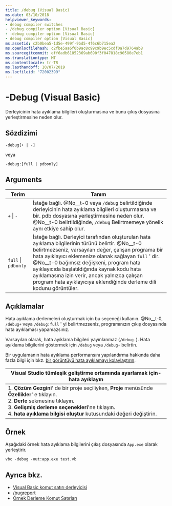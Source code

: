 ```yaml
---
title: /debug (Visual Basic)
ms.date: 03/10/2018
helpviewer_keywords:
- debug compiler switches
- /debug compiler option [Visual Basic]
- -debug compiler option [Visual Basic]
- debug compiler option [Visual Basic]
ms.assetid: c2b0bea5-1d5e-499f-9bd5-4f6c6b715ea2
ms.openlocfilehash: c2fbe5aa6f0b9ac8c99c9b9ec5cdf0a7d9764ab8
ms.sourcegitcommit: eff6adb61852369ab690f3f047818c90580e7eb1
ms.translationtype: MT
ms.contentlocale: tr-TR
ms.lasthandoff: 10/07/2019
ms.locfileid: "72002399"
---
```

# <a name="-debug-visual-basic"></a>-Debug (Visual Basic)
Derleyicinin hata ayıklama bilgileri oluşturmasına ve bunu çıkış dosyasına yerleştirmesine neden olur.  
  
## <a name="syntax"></a>Sözdizimi  
  
```console 
-debug[+ | -]  
```

veya

```console  
-debug:[full | pdbonly]  
```
  
## <a name="arguments"></a>Arguments  
  
|Terim|Tanım|  
|---|---|  
|`+` &#124; `-`|İsteğe bağlı. @No__t-0 veya `/debug` belirtildiğinde derleyicinin hata ayıklama bilgileri oluşturmasına ve bir. pdb dosyasına yerleştirmesine neden olur. @No__t-0 belirtildiğinde, `/debug` Belirtmemeye yönelik aynı etkiye sahip olur.|  
|`full` &#124; `pdbonly`|İsteğe bağlı. Derleyici tarafından oluşturulan hata ayıklama bilgilerinin türünü belirtir. @No__t-0 belirtmezseniz, varsayılan değer, çalışan programa bir hata ayıklayıcı eklemenize olanak sağlayan `full` ' dir. @No__t-0 bağımsız değişkeni, program hata ayıklayıcıda başlatıldığında kaynak kodu hata ayıklamasına izin verir, ancak yalnızca çalışan program hata ayıklayıcıya eklendiğinde derleme dili kodunu görüntüler.|  
  
## <a name="remarks"></a>Açıklamalar  
 Hata ayıklama derlemeleri oluşturmak için bu seçeneği kullanın. @No__t-0, `/debug+` veya `/debug:full` ' yi belirtmezseniz, programınızın çıkış dosyasında hata ayıklaması yapamazsınız.  
  
 Varsayılan olarak, hata ayıklama bilgileri yayınlanmaz (`/debug-`). Hata ayıklama bilgilerini göstermek için `/debug` veya `/debug+` belirtin.  
  
 Bir uygulamanın hata ayıklama performansını yapılandırma hakkında daha fazla bilgi için bkz. [bir görüntüyü hata ayıklamayı kolaylaştırın](../../../framework/debug-trace-profile/making-an-image-easier-to-debug.md).  
  
|Visual Studio tümleşik geliştirme ortamında ayarlamak için-hata ayıklayın|  
|---|  
|1. **Çözüm Gezgini**' de bir proje seçiliyken, **Proje** menüsünde **Özellikler**' e tıklayın. <br />2. **Derle** sekmesine tıklayın.<br />3. **Gelişmiş derleme seçenekleri**'ne tıklayın.<br />4. **hata ayıklama bilgisi oluştur** kutusundaki değeri değiştirin.|  
  
## <a name="example"></a>Örnek  
 Aşağıdaki örnek hata ayıklama bilgilerini çıkış dosyasında `App.exe` olarak yerleştirir.  
  
```console  
vbc -debug -out:app.exe test.vb  
```  
  
## <a name="see-also"></a>Ayrıca bkz.

- [Visual Basic komut satırı derleyicisi](../../../visual-basic/reference/command-line-compiler/index.md)
- [/bugreport](../../../visual-basic/reference/command-line-compiler/bugreport.md)
- [Örnek Derleme Komut Satırları](../../../visual-basic/reference/command-line-compiler/sample-compilation-command-lines.md)
